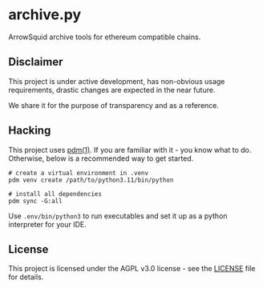 # archive.py

ArrowSquid archive tools for ethereum compatible chains.

## Disclaimer

This project is under active development, has non-obvious usage requirements, 
drastic changes are expected in the near future.

We share it for the purpose of transparency and as a reference.

## Hacking

This project uses [pdm(1)](https://pdm.fming.dev/latest/). 
If you are familiar with it - you know what to do. 
Otherwise, below is a recommended way to get started.

```shell
# create a virtual environment in .venv
pdm venv create /path/to/python3.11/bin/python

# install all dependencies
pdm sync -G:all
```

Use `.env/bin/python3` to run executables and set it up as a python interpreter for your IDE.

## License

This project is licensed under the AGPL v3.0 license - see the [LICENSE](LICENSE.txt) file for details. 